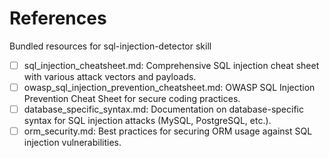 # References

Bundled resources for sql-injection-detector skill

- [ ] sql_injection_cheatsheet.md: Comprehensive SQL injection cheat sheet with various attack vectors and payloads.
- [ ] owasp_sql_injection_prevention_cheatsheet.md: OWASP SQL Injection Prevention Cheat Sheet for secure coding practices.
- [ ] database_specific_syntax.md: Documentation on database-specific syntax for SQL injection attacks (MySQL, PostgreSQL, etc.).
- [ ] orm_security.md: Best practices for securing ORM usage against SQL injection vulnerabilities.
